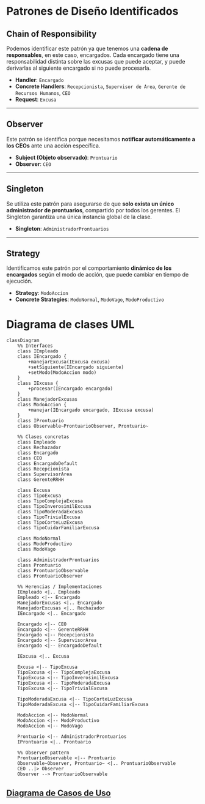 # Patrones de Diseño Identificados

## Chain of Responsibility

Podemos identificar este patrón ya que tenemos una **cadena de responsables**, en este caso, encargados. Cada encargado tiene una responsabilidad distinta sobre las excusas que puede aceptar, y puede derivarlas al siguiente encargado si no puede procesarla.

- **Handler**: `Encargado`
- **Concrete Handlers**: `Recepcionista`, `Supervisor de Área`, `Gerente de Recursos Humanos`, `CEO`
- **Request**: `Excusa`

---

## Observer

Este patrón se identifica porque necesitamos **notificar automáticamente a los CEOs** ante una acción específica.

- **Subject (Objeto observado)**: `Prontuario`
- **Observer**: `CEO`

---

## Singleton

Se utiliza este patrón para asegurarse de que **solo exista un único administrador de prontuarios**, compartido por todos los gerentes. El Singleton garantiza una única instancia global de la clase.

- **Singleton**: `AdministradorProntuarios`

---

## Strategy

Identificamos este patrón por el comportamiento **dinámico de los encargados** según el modo de acción, que puede cambiar en tiempo de ejecución.

- **Strategy**: `ModoAccion`
- **Concrete Strategies**: `ModoNormal`, `ModoVago`, `ModoProductivo`


# Diagrama de clases UML

```mermaid
classDiagram
    %% Interfaces
    class IEmpleado
    class IEncargado {
        +manejarExcusa(IExcusa excusa)
        +setSiguiente(IEncargado siguiente)
        +setModo(ModoAccion modo)
    }
    class IExcusa {
        +procesar(IEncargado encargado)
    }
    class ManejadorExcusas
    class ModoAccion {
        +manejar(IEncargado encargado, IExcusa excusa)
    }
    class IProntuario
    class Observable~ProntuarioObserver, Prontuario~

    %% Clases concretas
    class Empleado
    class Rechazador
    class Encargado
    class CEO
    class EncargadoDefault
    class Recepcionista
    class SupervisorArea
    class GerenteRRHH

    class Excusa
	class TipoExcusa 
    class TipoComplejaExcusa 
    class TipoInverosimilExcusa
    class TipoModeradaExcusa
    class TipoTrivialExcusa
    class TipoCorteLuzExcusa
    class TipoCuidarFamiliarExcusa

    class ModoNormal
    class ModoProductivo
    class ModoVago

    class AdministradorProntuarios
    class Prontuario
    class ProntuarioObservable
    class ProntuarioObserver

    %% Herencias / Implementaciones
    IEmpleado <|.. Empleado
    Empleado <|-- Encargado
    ManejadorExcusas <|.. Encargado
    ManejadorExcusas <|.. Rechazador
    IEncargado <|.. Encargado

    Encargado <|-- CEO
    Encargado <|-- GerenteRRHH
    Encargado <|-- Recepcionista
    Encargado <|-- SupervisorArea
    Encargado <|-- EncargadoDefault

    IExcusa <|.. Excusa

	Excusa <|-- TipoExcusa
    TipoExcusa <|-- TipoComplejaExcusa
    TipoExcusa <|-- TipoInverosimilExcusa
    TipoExcusa <|-- TipoModeradaExcusa
    TipoExcusa <|-- TipoTrivialExcusa

    TipoModeradaExcusa <|-- TipoCorteLuzExcusa
    TipoModeradaExcusa <|-- TipoCuidarFamiliarExcusa

    ModoAccion <|-- ModoNormal
    ModoAccion <|-- ModoProductivo
    ModoAccion <|-- ModoVago

    Prontuario <|-- AdministradorProntuarios
    IProntuario <|.. Prontuario

    %% Observer pattern
    ProntuarioObservable <|-- Prontuario
    Observable~Observer, Prontuario~ <|.. ProntuarioObservable
    CEO ..|> Observer
    Observer --> ProntuarioObservable
```

## [Diagrama de Casos de Uso](https://www.plantuml.com/plantuml/png/ZP1VIWCn4CRVSugXJ_hGAqX1WsygzWH3TXg7viyoCocAU2gFuCKakxX2Is7VPhxlzmj9Tceerd9oYGu6La4ulXaCB1ICQt5wv3AYO8OHmn4ZxUqZ4VGQIqpa70Qh0ZwFYN2eVsi9AF5_l_VFpYqIRFQiHXbX87WaDVxvBdtsxw4fwWO-7G0iXy9sUmStlfmO1MXYRZjmditSYzH0UaOk5xhENAOpwq-OsZhqWHB5TUWhHLQJ7XSOfHPhA5ndvsexkq_L-C01ft_LIUdJYlBYtLzkHsLeEVq2)
